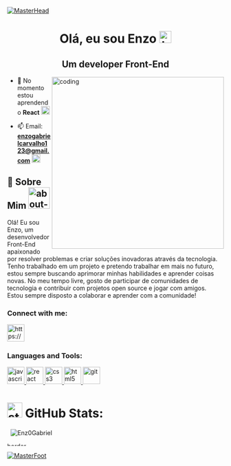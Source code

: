 [![MasterHead](https://user-images.githubusercontent.com/124924248/218557909-e4fdb36e-6601-4b8a-8ae0-ddd1bc0266fb.gif)]([](https://user-images.githubusercontent.com/124924248/218557909-e4fdb36e-6601-4b8a-8ae0-ddd1bc0266fb.gif))

<h1 align="center">Olá, eu sou Enzo <img src="https://user-images.githubusercontent.com/124924248/218574284-b5fe5b82-b09f-4cd8-b68e-817f6170ad42.gif" width="28px" height="28px" alt="hi"></h1>
<h2 align="center">Um developer Front-End </h2>
<img align="right" alt="coding" width="400" src="https://user-images.githubusercontent.com/124924248/218557924-a95723c3-c06c-4770-9533-0f414ec4ab1f.gif">

- 🌱 No momento estou aprendendo **React** <img src="https://user-images.githubusercontent.com/124924248/218573123-cce7b0f0-e291-4966-895f-ee6bce71afac.gif" width="20px" alt="react">

- 📫 Email: **enzogabrielcarvalho123@gmail.com** <img src="https://user-images.githubusercontent.com/124924248/218573868-86647d1a-d178-434b-803a-d357d4faa0c6.gif" width="20px" alt="email">

<h2>📄 Sobre Mim <img src="https://user-images.githubusercontent.com/124924248/218577908-30015ce1-b2c3-4268-96df-2bed9df84c2a.gif" width="50px" alt="about-me"> </h2>

<span>Olá! Eu sou Enzo, um desenvolvedor Front-End apaixonado por resolver problemas e criar soluções inovadoras através da tecnologia. Tenho trabalhado em um projeto e pretendo trabalhar em mais no futuro, estou sempre buscando aprimorar minhas habilidades e aprender coisas novas. No meu tempo livre, gosto de participar de comunidades de tecnologia e contribuir com projetos open source e jogar com amigos. Estou sempre disposto a colaborar e aprender com a comunidade!</span>

<h3 align="left">Connect with me:</h3>
<p align="left">
<a href="https://www.linkedin.com/in/enzo-gabriel-60963125b/" target="blank"><img align="center" src="https://user-images.githubusercontent.com/124924248/218575757-34fdcb51-ec06-4fc9-94d6-cfe7d764617e.gif" alt="https://www.linkedin.com/in/enzo-gabriel-60963125b/" height="40" width="40" /></a>

<h3 align="left">Languages and Tools:</h3>
<p align="left"> </a> <a href="https://developer.mozilla.org/en-US/docs/Web/JavaScript" target="_blank" rel="noreferrer"> <img src="https://user-images.githubusercontent.com/124924248/218573119-d60357ed-ca90-4747-bf15-ed0691ec0a8d.gif" alt="javascript" width="40" height="40"/> </a> <a href="https://reactjs.org/" target="_blank" rel="noreferrer"> <img src="https://user-images.githubusercontent.com/124924248/218573123-cce7b0f0-e291-4966-895f-ee6bce71afac.gif" alt="react" width="40" height="40"/> </a> <a href="https://www.w3schools.com/css/" target="_blank" rel="noreferrer"> <img src="https://user-images.githubusercontent.com/124924248/218573114-2f009914-3ec9-4f41-a66f-fdd76e32e7b5.gif" alt="css3" width="40" height="40"/> </a> <a href="https://www.w3.org/html/" target="_blank" rel="noreferrer"> <img src="https://user-images.githubusercontent.com/124924248/218573117-4538b6dd-dd5b-41a6-8af5-12e4898fd883.gif" alt="html5" width="40" height="40"/> </a> <a href="https://git-scm.com/" target="_blank" rel="noreferrer"> <img src="https://www.vectorlogo.zone/logos/git-scm/git-scm-icon.svg" alt="git" width="40" height="40"/> </a> </p>

# <img src="https://user-images.githubusercontent.com/124924248/218573125-7836c511-8760-413c-84fb-1c3315b45f4c.gif" width="35px" alt="stats"> GitHub Stats:

<p>&nbsp;

<img align="center"  src="https://github-readme-streak-stats.herokuapp.com/?user=Enz0Gabriel&theme=dark&count_private=true&theme=dark&hide_border=true"  alt="Enz0Gabriel" />
</p>

<img align="center" src="https://user-images.githubusercontent.com/124924248/218567441-5e563007-2d64-4c90-8e4d-a7cb70d9261a.gif" alt="border" width="100%" height="7.5rem" />

[![MasterFoot](https://user-images.githubusercontent.com/124924248/218569391-b0d95c73-aa78-48e9-8c05-8913daeff8f7.gif)]([](https://user-images.githubusercontent.com/124924248/218569391-b0d95c73-aa78-48e9-8c05-8913daeff8f7.gif))
